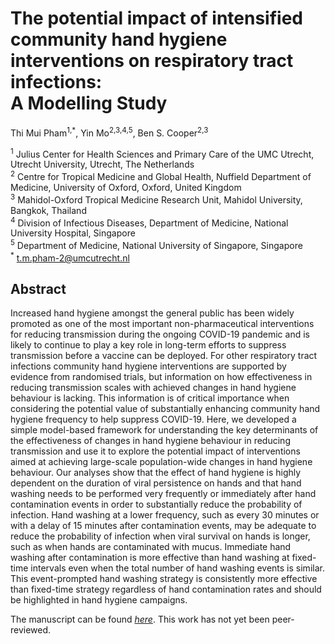 # The potential impact of intensified community hand hygiene interventions on respiratory tract infections: <br> A Modelling Study
Thi Mui Pham<sup>1,*</sup>, Yin Mo<sup>2,3,4,5</sup>, Ben S. Cooper<sup>2,3</sup>

<sup>1</sup> Julius Center for Health Sciences and Primary Care of the UMC Utrecht, Utrecht University, Utrecht, The Netherlands <br>
<sup>2</sup> Centre for Tropical Medicine and Global Health, Nuffield Department of Medicine, University of Oxford, Oxford, United Kingdom <br>
<sup>3</sup> Mahidol-Oxford Tropical Medicine Research Unit, Mahidol University, Bangkok, Thailand <br>
<sup>4</sup> Division of Infectious Diseases, Department of Medicine, National University Hospital, Singapore <br>
<sup>5</sup> Department of Medicine, National University of Singapore, Singapore <br>
<sup>*</sup> <t.m.pham-2@umcutrecht.nl>

## Abstract
Increased hand hygiene amongst the general public has been widely promoted as one of the most important non-pharmaceutical interventions for reducing transmission during the ongoing COVID-19 pandemic and is likely to continue to play a key role in long-term efforts to suppress transmission before a vaccine can be deployed. For other respiratory tract infections community hand hygiene interventions are supported by evidence from randomised trials, but information on how effectiveness in reducing transmission scales with achieved changes in hand hygiene behaviour is lacking. This information is of critical importance when considering the potential value of substantially enhancing community hand hygiene frequency to help suppress COVID-19. Here, we developed a simple model-based framework for understanding the key determinants of the effectiveness of changes in hand hygiene behaviour in reducing transmission and use it to explore the potential impact of interventions aimed at achieving large-scale population-wide changes in hand hygiene behaviour. Our analyses show that the effect of hand hygiene is highly dependent on the duration of viral persistence on hands and that hand washing needs to be performed very frequently or immediately after hand contamination events in order to substantially reduce the probability of infection. Hand washing at a lower frequency, such as every 30 minutes or with a delay of 15 minutes after contamination events, may be adequate to reduce the probability of infection when viral survival on hands is longer, such as when hands are contaminated with mucus. Immediate hand washing after contamination is more effective than hand washing at fixed-time intervals even when the total number of hand washing events is similar. This event-prompted hand washing strategy is consistently more effective than fixed-time strategy regardless of hand contamination rates and should be highlighted in hand hygiene campaigns.

The manuscript can be found *[here](https://github.com/tm-pham/handhygiene_modelling/blob/master/handhygiene_modelling.pdf)*. This work has not yet been peer-reviewed.

